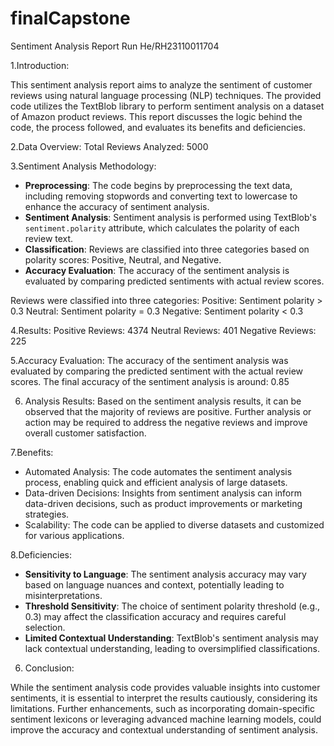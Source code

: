 # finalCapstone
Sentiment Analysis Report
Run He/RH23110011704

1.Introduction:

This sentiment analysis report aims to analyze the sentiment of customer reviews using natural language processing (NLP) techniques. The provided code utilizes the TextBlob library to perform sentiment analysis on a dataset of Amazon product reviews. This report discusses the logic behind the code, the process followed, and evaluates its benefits and deficiencies.

2.Data Overview:
Total Reviews Analyzed: 5000

3.Sentiment Analysis Methodology:
- **Preprocessing**: The code begins by preprocessing the text data, including removing stopwords and converting text to lowercase to enhance the accuracy of sentiment analysis.
- **Sentiment Analysis**: Sentiment analysis is performed using TextBlob's `sentiment.polarity` attribute, which calculates the polarity of each review text.
- **Classification**: Reviews are classified into three categories based on polarity scores: Positive, Neutral, and Negative.
- **Accuracy Evaluation**: The accuracy of the sentiment analysis is evaluated by comparing predicted sentiments with actual review scores.

Reviews were classified into three categories:
Positive: Sentiment polarity > 0.3
Neutral: Sentiment polarity = 0.3
Negative: Sentiment polarity < 0.3

4.Results:
Positive Reviews: 4374
Neutral Reviews: 401
Negative Reviews: 225

5.Accuracy Evaluation:
The accuracy of the sentiment analysis was evaluated by comparing the predicted sentiment with the actual review scores.
The final accuracy of the sentiment analysis is around: 0.85

6. Analysis Results:
Based on the sentiment analysis results, it can be observed that the majority of reviews are positive.
Further analysis or action may be required to address the negative reviews and improve overall customer satisfaction.


7.Benefits:

- Automated Analysis: The code automates the sentiment analysis process, enabling quick and efficient analysis of large datasets.
- Data-driven Decisions: Insights from sentiment analysis can inform data-driven decisions, such as product improvements or marketing strategies.
- Scalability: The code can be applied to diverse datasets and customized for various applications.

8.Deficiencies:

- **Sensitivity to Language**: The sentiment analysis accuracy may vary based on language nuances and context, potentially leading to misinterpretations.
- **Threshold Sensitivity**: The choice of sentiment polarity threshold (e.g., 0.3) may affect the classification accuracy and requires careful selection.
- **Limited Contextual Understanding**: TextBlob's sentiment analysis may lack contextual understanding, leading to oversimplified classifications.

6. Conclusion:

While the sentiment analysis code provides valuable insights into customer sentiments, it is essential to interpret the results cautiously, considering its limitations. Further enhancements, such as incorporating domain-specific sentiment lexicons or leveraging advanced machine learning models, could improve the accuracy and contextual understanding of sentiment analysis.

